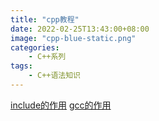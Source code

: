 ```yaml
---
title: "cpp教程"
date: 2022-02-25T13:43:00+08:00
image: "cpp-blue-static.png"
categories:
    - C++系列
tags:
    - C++语法知识
---
```


[include的作用](../../cpp-seriers/include的作用.md)
[gcc的作用](../../cpp-seriers/gcc.md)

